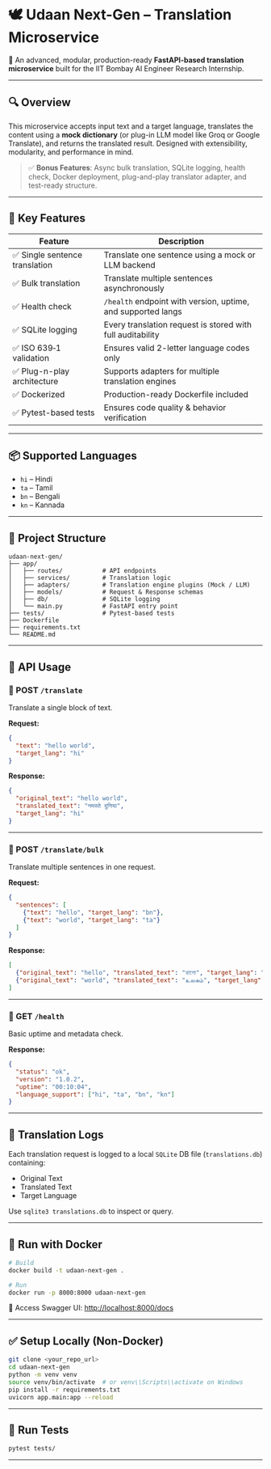 # 🕊️ Udaan Next-Gen – Translation Microservice

🚀 An advanced, modular, production-ready **FastAPI-based translation microservice** built for the IIT Bombay AI Engineer Research Internship.

---

## 🔍 Overview

This microservice accepts input text and a target language, translates the content using a **mock dictionary** (or plug-in LLM model like Groq or Google Translate), and returns the translated result. Designed with extensibility, modularity, and performance in mind.

> ✅ **Bonus Features**: Async bulk translation, SQLite logging, health check, Docker deployment, plug-and-play translator adapter, and test-ready structure.

---

## 🧠 Key Features

| Feature                    | Description |
|---------------------------|-------------|
| ✅ Single sentence translation | Translate one sentence using a mock or LLM backend |
| ✅ Bulk translation         | Translate multiple sentences asynchronously |
| ✅ Health check             | `/health` endpoint with version, uptime, and supported langs |
| ✅ SQLite logging           | Every translation request is stored with full auditability |
| ✅ ISO 639‑1 validation     | Ensures valid 2-letter language codes only |
| ✅ Plug-n-play architecture | Supports adapters for multiple translation engines |
| ✅ Dockerized               | Production-ready Dockerfile included |
| ✅ Pytest-based tests       | Ensures code quality & behavior verification |

---

## 📦 Supported Languages

- `hi` – Hindi  
- `ta` – Tamil  
- `bn` – Bengali  
- `kn` – Kannada  

---

## 📁 Project Structure

```
udaan-next-gen/
├── app/
│   ├── routes/           # API endpoints
│   ├── services/         # Translation logic
│   ├── adapters/         # Translation engine plugins (Mock / LLM)
│   ├── models/           # Request & Response schemas
│   ├── db/               # SQLite logging
│   └── main.py           # FastAPI entry point
├── tests/                # Pytest-based tests
├── Dockerfile
├── requirements.txt
└── README.md
```

---

## 🚀 API Usage

### 🔹 POST `/translate`

Translate a single block of text.

**Request:**
```json
{
  "text": "hello world",
  "target_lang": "hi"
}
```

**Response:**
```json
{
  "original_text": "hello world",
  "translated_text": "नमस्ते दुनिया",
  "target_lang": "hi"
}
```

---

### 🔹 POST `/translate/bulk`

Translate multiple sentences in one request.

**Request:**
```json
{
  "sentences": [
    {"text": "hello", "target_lang": "bn"},
    {"text": "world", "target_lang": "ta"}
  ]
}
```

**Response:**
```json
[
  {"original_text": "hello", "translated_text": "হ্যালো", "target_lang": "bn"},
  {"original_text": "world", "translated_text": "உலகம்", "target_lang": "ta"}
]
```

---

### 🔹 GET `/health`

Basic uptime and metadata check.

**Response:**
```json
{
  "status": "ok",
  "version": "1.0.2",
  "uptime": "00:10:04",
  "language_support": ["hi", "ta", "bn", "kn"]
}
```

---

## 💾 Translation Logs

Each translation request is logged to a local `SQLite` DB file (`translations.db`) containing:

- Original Text  
- Translated Text  
- Target Language  

Use `sqlite3 translations.db` to inspect or query.

---

## 🐳 Run with Docker

```bash
# Build
docker build -t udaan-next-gen .

# Run
docker run -p 8000:8000 udaan-next-gen
```

📍 Access Swagger UI: [http://localhost:8000/docs](http://localhost:8000/docs)

---

## ✅ Setup Locally (Non-Docker)

```bash
git clone <your_repo_url>
cd udaan-next-gen
python -m venv venv
source venv/bin/activate  # or venv\\Scripts\\activate on Windows
pip install -r requirements.txt
uvicorn app.main:app --reload
```

---

## 🧪 Run Tests

```bash
pytest tests/
```

---



